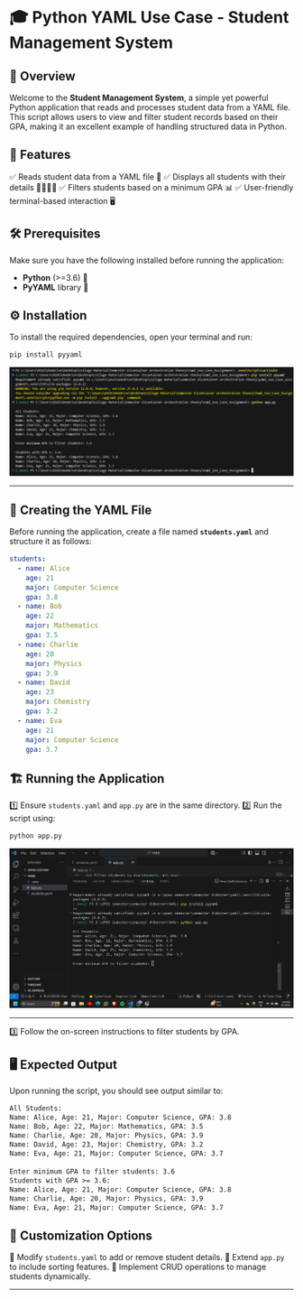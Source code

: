 # 🎓 Python YAML Use Case - Student Management System

## 📌 Overview
Welcome to the **Student Management System**, a simple yet powerful Python application that reads and processes student data from a YAML file. This script allows users to view and filter student records based on their GPA, making it an excellent example of handling structured data in Python.

## 🚀 Features
✅ Reads student data from a YAML file 📂
✅ Displays all students with their details 👨‍🎓👩‍🎓
✅ Filters students based on a minimum GPA 📊
✅ User-friendly terminal-based interaction 🖥️

## 🛠️ Prerequisites
Make sure you have the following installed before running the application:
- **Python** (>=3.6) 🐍
- **PyYAML** library 📜

## ⚙️ Installation
To install the required dependencies, open your terminal and run:
```bash
pip install pyyaml
```

<p align="center">
  <img src="https://github.com/Ashraf2543/Container-Assignment/blob/main/Screenshot%201.png">
</p>

--------

## 📄 Creating the YAML File
Before running the application, create a file named **`students.yaml`** and structure it as follows:

```yaml
students:
  - name: Alice
    age: 21
    major: Computer Science
    gpa: 3.8
  - name: Bob
    age: 22
    major: Mathematics
    gpa: 3.5
  - name: Charlie
    age: 20
    major: Physics
    gpa: 3.9
  - name: David
    age: 23
    major: Chemistry
    gpa: 3.2
  - name: Eva
    age: 21
    major: Computer Science
    gpa: 3.7
```

## 🏗️ Running the Application
1️⃣ Ensure `students.yaml` and `app.py` are in the same directory.
2️⃣ Run the script using:
```sh
python app.py
```
<p align="center">
  <img src="https://github.com/Himanshu5619/Docker-Container/blob/main/Python_Yaml/Screenshot%202025-04-01%20174312.png">
</p>

--------

3️⃣ Follow the on-screen instructions to filter students by GPA.

## 🖥️ Expected Output
Upon running the script, you should see output similar to:
```
All Students:
Name: Alice, Age: 21, Major: Computer Science, GPA: 3.8
Name: Bob, Age: 22, Major: Mathematics, GPA: 3.5
Name: Charlie, Age: 20, Major: Physics, GPA: 3.9
Name: David, Age: 23, Major: Chemistry, GPA: 3.2
Name: Eva, Age: 21, Major: Computer Science, GPA: 3.7

Enter minimum GPA to filter students: 3.6
Students with GPA >= 3.6:
Name: Alice, Age: 21, Major: Computer Science, GPA: 3.8
Name: Charlie, Age: 20, Major: Physics, GPA: 3.9
Name: Eva, Age: 21, Major: Computer Science, GPA: 3.7
```

## 🎯 Customization Options
🔹 Modify `students.yaml` to add or remove student details.
🔹 Extend `app.py` to include sorting features.
🔹 Implement CRUD operations to manage students dynamically.



---

